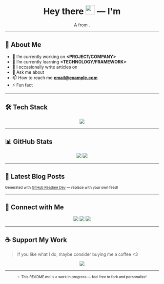 

<h1 align="center">Hey there <img src="https://raw.githubusercontent.com/aemmadi/aemmadi/master/wave.gif" width="30"> — I'm <Rémi></h1>

<p align="center">A <BOLD KEYWORD e.g., passionate> <YOUR ROLE> from <YOUR LOCATION>.</p>

---

## 🚀 About Me

- 🔭 I’m currently working on **<PROJECT/COMPANY>**
- 🌱 I’m currently learning **<TECHNOLOGY/FRAMEWORK>**
- 📝 I occasionally write articles on [<Blog Name>](<Blog URL>)
- 💬 Ask me about **<TOPICS>**
- 📫 How to reach me **<email@example.com>**
- ⚡ Fun fact **<Fun fact about you>**

---

## 🛠️ Tech Stack
<div align="center">
  <img src="https://skillicons.dev/icons?i=python,typescript,react,nextjs,nodejs,java,go,cpp,aws,gcp,docker,kubernetes,postgresql,mongodb" />
</div>

---

## 📊 GitHub Stats
<div align="center">
  <img src="https://github-readme-stats.vercel.app/api?username=<YOUR_GITHUB_HANDLE>&show_icons=true&theme=transparent&hide_border=true" />
  <img src="https://github-readme-stats.vercel.app/api/top-langs/?username=<YOUR_GITHUB_HANDLE>&layout=compact&theme=transparent&hide_border=true" />
</div>

---

## 📝 Latest Blog Posts
<!-- BLOG-POST-LIST:START -->
<!-- BLOG-POST-LIST:END -->
<sub>Generated with [GitHub Readme Dev](https://github.com/marketplace/actions/blog-post-workflow) &mdash; replace with your own feed!</sub>

---

## 🤝 Connect with Me
<p align="center">
  <a href="https://www.linkedin.com/in/<linkedin-username>/" target="_blank"><img src="https://img.shields.io/badge/LinkedIn-%230077B5.svg?style=for-the-badge&logo=linkedin&logoColor=white"/></a>
  <a href="https://twitter.com/<twitter-handle>" target="_blank"><img src="https://img.shields.io/badge/X-%23181717.svg?style=for-the-badge&logo=x&logoColor=white"/></a>
  <a href="mailto:<email@example.com>"><img src="https://img.shields.io/badge/Email-%23D14836.svg?style=for-the-badge&logo=gmail&logoColor=white"/></a>
</p>

---

## ☕ Support My Work

> If you like what I do, maybe consider buying me a coffee <3

<p align="center">
  <a href="https://www.buymeacoffee.com/<username>" target="_blank"><img src="https://img.shields.io/badge/Buy_Me_A_Coffee-%2346b2e0?style=for-the-badge&logo=buy-me-a-coffee&logoColor=white"/></a>
</p>

---

<p align="center"><sub>✨ This README.md is a work in progress — feel free to fork and personalize!</sub></p>

